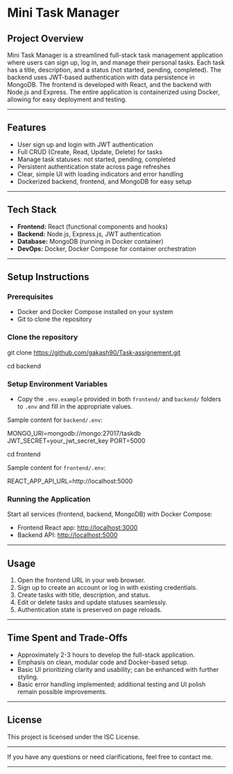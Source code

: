# Mini Task Manager

## Project Overview

Mini Task Manager is a streamlined full-stack task management application where users can sign up, log in, and manage their personal tasks. Each task has a title, description, and a status (not started, pending, completed). The backend uses JWT-based authentication with data persistence in MongoDB. The frontend is developed with React, and the backend with Node.js and Express. The entire application is containerized using Docker, allowing for easy deployment and testing.

---

## Features

- User sign up and login with JWT authentication  
- Full CRUD (Create, Read, Update, Delete) for tasks  
- Manage task statuses: not started, pending, completed  
- Persistent authentication state across page refreshes  
- Clear, simple UI with loading indicators and error handling  
- Dockerized backend, frontend, and MongoDB for easy setup  

---

## Tech Stack

- **Frontend:** React (functional components and hooks)  
- **Backend:** Node.js, Express.js, JWT authentication  
- **Database:** MongoDB (running in Docker container)  
- **DevOps:** Docker, Docker Compose for container orchestration  

---

## Setup Instructions

### Prerequisites

- Docker and Docker Compose installed on your system  
- Git to clone the repository

### Clone the repository

git clone https://github.com/gakash90/Task-assignement.git

cd backend




### Setup Environment Variables

- Copy the `.env.example` provided in both `frontend/` and `backend/` folders to `.env` and fill in the appropriate values.

Sample content for `backend/.env`:

MONGO_URI=mongodb://mongo:27017/taskdb
JWT_SECRET=your_jwt_secret_key
PORT=5000

cd frontend


Sample content for `frontend/.env`:

REACT_APP_API_URL=http://localhost:5000


### Running the Application

Start all services (frontend, backend, MongoDB) with Docker Compose:


- Frontend React app: [http://localhost:3000](http://localhost:3000)  
- Backend API: [http://localhost:5000](http://localhost:5000)

---

## Usage

1. Open the frontend URL in your web browser.  
2. Sign up to create an account or log in with existing credentials.  
3. Create tasks with title, description, and status.  
4. Edit or delete tasks and update statuses seamlessly.  
5. Authentication state is preserved on page reloads.

---

## Time Spent and Trade-Offs

- Approximately 2-3 hours to develop the full-stack application.  
- Emphasis on clean, modular code and Docker-based setup.  
- Basic UI prioritizing clarity and usability; can be enhanced with further styling.  
- Basic error handling implemented; additional testing and UI polish remain possible improvements.

---

## License

This project is licensed under the ISC License.

---

If you have any questions or need clarifications, feel free to contact me.

---


